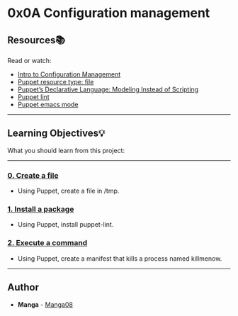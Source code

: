 # 0x0A Configuration management

## Resources:books:
Read or watch:
* [Intro to Configuration Management](https://intranet.hbtn.io/rltoken/r-NmkYO8bxIKp2qEx2ZjKQ)
* [Puppet resource type: file](https://intranet.hbtn.io/rltoken/fuhnsI9_1_F4GrHwGT3GxA)
* [Puppet’s Declarative Language: Modeling Instead of Scripting](https://intranet.hbtn.io/rltoken/Fqmb5rnChQgYAypvKoTxAQ)
* [Puppet lint](https://intranet.hbtn.io/rltoken/oezu0m_hJ8nEVA6a9o17Tw)
* [Puppet emacs mode](https://intranet.hbtn.io/rltoken/N70cVw8mG3707He-OxjP1w)

---
## Learning Objectives:bulb:
What you should learn from this project:

---

### [0. Create a file](./0-create_a_file.pp)
* Using Puppet, create a file in /tmp.


### [1. Install a package](./1-install_a_package.pp)
* Using Puppet, install puppet-lint.


### [2. Execute a command](./2-execute_a_command.pp)
* Using Puppet, create a manifest that kills a process named killmenow.

---

## Author
* **Manga** - [Manga08](https://github.com/Manga08)